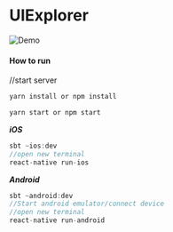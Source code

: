 # UIExplorer


![Demo](demo.gif)

#### How to run

//start server
```scala
yarn install or npm install

yarn start or npm start

```

***iOS***

```scala
sbt ~ios:dev
//open new terminal
react-native run-ios
```

***Android***

```scala
sbt ~android:dev
//Start android emulator/connect device
//open new terminal
react-native run-android
```